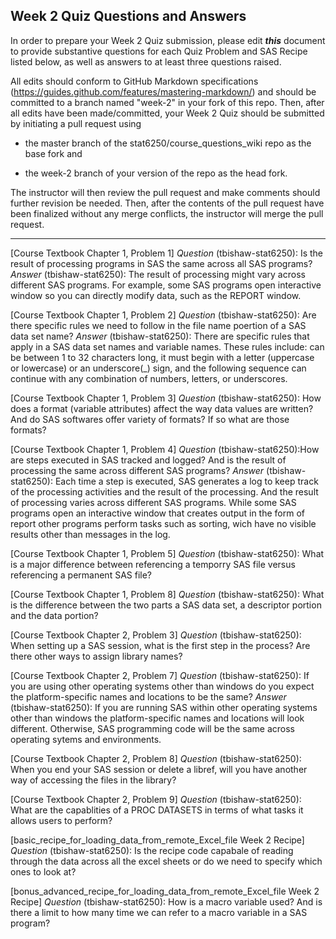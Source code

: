 
## Week 2 Quiz Questions and Answers

In order to prepare your Week 2 Quiz submission, please edit ***this*** document to provide substantive questions for each Quiz Problem and SAS Recipe listed below, as well as answers to at least three questions raised.

All edits should conform to GitHub Markdown specifications (https://guides.github.com/features/mastering-markdown/) and should be committed to a branch named "week-2" in your fork of this repo. Then, after all edits have been made/committed, your Week 2 Quiz should be submitted by initiating a pull request using

- the master branch of the stat6250/course_questions_wiki repo as the base fork and

- the week-2 branch of your version of the repo as the head fork.

The instructor will then review the pull request and make comments should further revision be needed. Then, after the contents of the pull request have been finalized without any merge conflicts, the instructor will merge the pull request.



********************************************************************************



[Course Textbook Chapter 1, Problem 1]
*Question* (tbishaw-stat6250): Is the result of processing programs in SAS the same across all SAS programs?
*Answer* (tbishaw-stat6250): The result of processing might vary across different SAS programs. For example, some SAS programs open interactive window so you can directly modify data, such as the REPORT window. 


[Course Textbook Chapter 1, Problem 2]
*Question* (tbishaw-stat6250): Are there specific rules we need to follow in the file name poertion of a SAS data set name?
*Answer* (tbishaw-stat6250): There are specific rules that apply in a SAS data set names and variable names. These rules include: can be between 1 to 32 characters long, it must begin with a letter (uppercase or lowercase) or an underscore(_) sign, and the following sequence can continue with any combination of numbers, letters, or underscores.  


[Course Textbook Chapter 1, Problem 3]
*Question* (tbishaw-stat6250): How does a format (variable attributes) affect the way data values are written? And do SAS softwares offer variety of formats? If so what are those formats?

[Course Textbook Chapter 1, Problem 4]
*Question* (tbishaw-stat6250):How are steps executed in SAS tracked and logged? And is the result of processing the same across different SAS programs?
*Answer* (tbishaw-stat6250): Each time a step is executed, SAS generates a log to keep track of the processing activities and the result of the processing. And the result of processing varies across different SAS programs. While some SAS programs open an interactive window that creates output in the form of report other programs perform tasks such as sorting, wich have no visible results other than messages in the log. 


[Course Textbook Chapter 1, Problem 5]
*Question* (tbishaw-stat6250): What is a major difference between referencing a temporry SAS file versus referencing a permanent SAS file?


[Course Textbook Chapter 1, Problem 8]
*Question* (tbishaw-stat6250): What is the difference between the two parts a SAS data set, a descriptor portion and the data portion?


[Course Textbook Chapter 2, Problem 3]
*Question* (tbishaw-stat6250): When setting up a SAS session, what is the first step in the process? Are there other ways to assign library names?


[Course Textbook Chapter 2, Problem 7]
*Question* (tbishaw-stat6250): If you are using other operating systems other than windows do you expect the platform-specific names and locations to be the same?
*Answer* (tbishaw-stat6250): If you are running SAS within other operating systems other than windows the platform-specific names and locations will look different. Otherwise, SAS programming code will be the same across operating sytems and environments. 


[Course Textbook Chapter 2, Problem 8]
*Question* (tbishaw-stat6250): When you end your SAS session or delete a libref, will you have another way of accessing the files in the library?


[Course Textbook Chapter 2, Problem 9]
*Question* (tbishaw-stat6250): What are the capablities of a PROC DATASETS in terms of what tasks it allows users to perform?


[basic_recipe_for_loading_data_from_remote_Excel_file Week 2 Recipe]
*Question* (tbishaw-stat6250): Is the recipe code capabale of reading through the data across all the excel sheets or do we need to specify which ones to look at?


[bonus_advanced_recipe_for_loading_data_from_remote_Excel_file Week 2 Recipe]
*Question* (tbishaw-stat6250): How is a macro variable used? And is there a limit to how many time we can refer to a macro variable in a SAS program?


